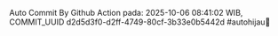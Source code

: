 Auto Commit By Github Action pada: 2025-10-06 08:41:02 WIB, COMMIT_UUID d2d5d3f0-d2ff-4749-80cf-3b33e0b5442d #autohijau🗿
